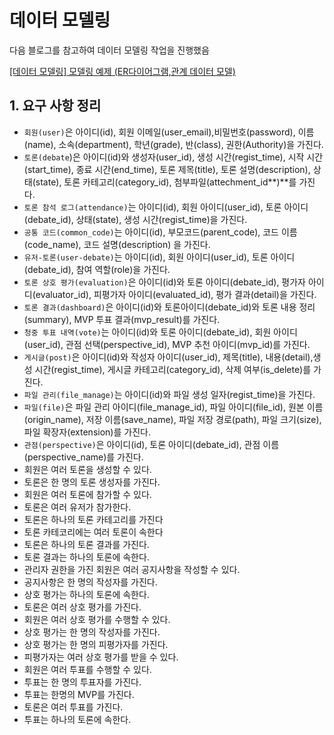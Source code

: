 # 데이터 모델링

다음 블로그를 참고하여 데이터 모델링 작업을 진행했음

[[데이터 모델링] 모델링 예제 (ER다이어그램,관계 데이터 모델)](https://jie0025.tistory.com/115)

## 1. 요구 사항 정리

- `회원(user)`은 아이디(id), 회원 이메일(user_email),비밀번호(password), 이름(name), 소속(department), 학년(grade), 반(class), 권한(Authority)을 가진다.
- `토론(debate`)은 아이디(id)와 생성자(user_id), 생성 시간(regist_time), 시작 시간(start_time), 종료 시간(end_time), 토론 제목(title), 토론 설명(description), 상태(state), 토론 카테고리(category_id), 첨부파일(attechment_id**)**를 가진다.
- `토론 참석 로그(attendance)`는 아이디(id), 회원 아이디(user_id), 토론 아이디(debate_id), 상태(state), 생성 시간(regist_time)을 가진다.
- `공통 코드(common_code)`는 아이디(id), 부모코드(parent_code), 코드 이름(code_name), 코드 설명(description) 을 가진다.
- `유저-토론(user-debate)`는 아이디(id), 회원 아이디(user_id), 토론 아이디(debate_id), 참여 역할(role)을 가진다.
- `토론 상호 평가(evaluation)`은 아이디(id)와 토론 아이디(debate_id), 평가자 아이디(evaluator_id), 피평가자 아이디(evaluated_id), 평가 결과(detail)을 가진다.
- `토론 결과(dashboard)`은 아이디(id)와 토론아이디(debate_id)와 토론 내용 정리(summary), MVP 투표 결과(mvp_result)를 가진다.
- `청중 투표 내역(vote)`는 아이디(id)와 토론 아이디(debate_id), 회원 아이디(user_id), 관점 선택(perspective_id), MVP 추천 아이디(mvp_id)를 가진다.
- `게시글(post)`은 아이디(id)와 작성자 아이디(user_id), 제목(title), 내용(detail),생성 시간(regist_time), 게시글 카테고리(category_id), 삭제 여부(is_delete)를 가진다.
- `파일 관리(file_manage)`는 아이디(id)와 파일 생성 일자(regist_time)을 가진다.
- `파일(file)`은 파일 관리 아이디(file_manage_id), 파일 아이디(file_id), 원본 이름(origin_name), 저장 이름(save_name), 파일 저장 경로(path), 파일 크기(size), 파일 확장자(extension)를 가진다.
- `관점(perspective)`은 아이디(id), 토론 아이디(debate_id), 관점 이름(perspective_name)를 가진다.
- 회원은 여러 토론을 생성할 수 있다.
- 토론은 한 명의 토론 생성자를 가진다.
- 회원은 여러 토론에 참가할 수 있다.
- 토론은 여러 유저가 참가한다.
- 토론은 하나의 토론 카테고리를 가진다
- 토론 카테코리에는 여러 토론이 속한다
- 토론은 하나의 토론 결과를 가진다.
- 토론 결과는 하나의 토론에 속한다.
- 관리자 권한을 가진 회원은 여러 공지사항을 작성할 수 있다.
- 공지사항은 한 명의 작성자를 가진다.
- 상호 평가는 하나의 토론에 속한다.
- 토론은 여러 상호 평가를 가진다.
- 회원은 여러 상호 평가를 수행할 수 있다.
- 상호 평가는 한 명의 작성자를 가진다.
- 상호 평가는 한 명의 피평가자를 가진다.
- 피평가자는 여러 상호 평가를 받을 수 있다.
- 회원은 여러 투표를 수행할 수 있다.
- 투표는 한 명의 투표자를 가진다.
- 투표는 한명의 MVP를 가진다.
- 토론은 여러 투표를 가진다.
- 투표는 하나의 토론에 속한다.

